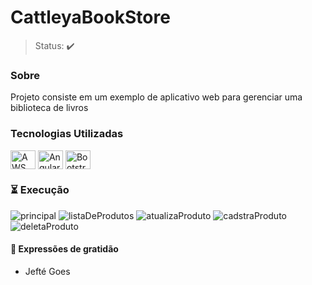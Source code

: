 # CattleyaBookStore

> Status: ✔️

### Sobre
Projeto consiste em um exemplo de aplicativo web para gerenciar uma biblioteca de livros 

### Tecnologias Utilizadas


<p float="left">
  <img align="center" height="30" width="40" src="https://cdn.jsdelivr.net/gh/devicons/devicon/icons/amazonwebservices/amazonwebservices-original.svg" alt="AWS" style="max-width:100%">
  <img align="center" height="30" width="40" src="https://cdn.jsdelivr.net/gh/devicons/devicon/icons/angularjs/angularjs-original.svg" alt="Angular" style="max-width:100%">
  <img align="center" height="30" width="40" src="https://cdn.jsdelivr.net/gh/devicons/devicon/icons/bootstrap/bootstrap-plain.svg" alt="Bootstrap" style="max-width:100%">
</p>



 
 
### ⏳ Execução



![principal](https://github.com/Jokebede-Coimbra/AngularBookStoreCRUD/assets/44805096/c54725f1-8e93-4444-b8a3-80784c6b01e5)
![listaDeProdutos](https://github.com/Jokebede-Coimbra/AngularBookStoreCRUD/assets/44805096/20c2a59a-6e61-48a8-8afd-b1a9491c29a1)
![atualizaProduto](https://github.com/Jokebede-Coimbra/AngularBookStoreCRUD/assets/44805096/a0df053b-d590-4326-830f-eeb09927b2aa)
![cadstraProduto](https://github.com/Jokebede-Coimbra/AngularBookStoreCRUD/assets/44805096/c3dc464d-298d-4b7d-bab1-c9a36c9fef2c)
![deletaProduto](https://github.com/Jokebede-Coimbra/AngularBookStoreCRUD/assets/44805096/807f7390-2aa2-41a8-aea5-4890e596b603)






#### 🎁 Expressões de gratidão

- Jefté Goes

